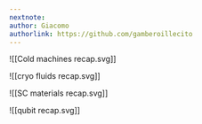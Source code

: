 ```yaml
---
nextnote: 
author: Giacomo
authorlink: https://github.com/gamberoillecito
---
```

![[Cold machines recap.svg]]

![[cryo fluids recap.svg]]

![[SC materials recap.svg]]

![[qubit recap.svg]]